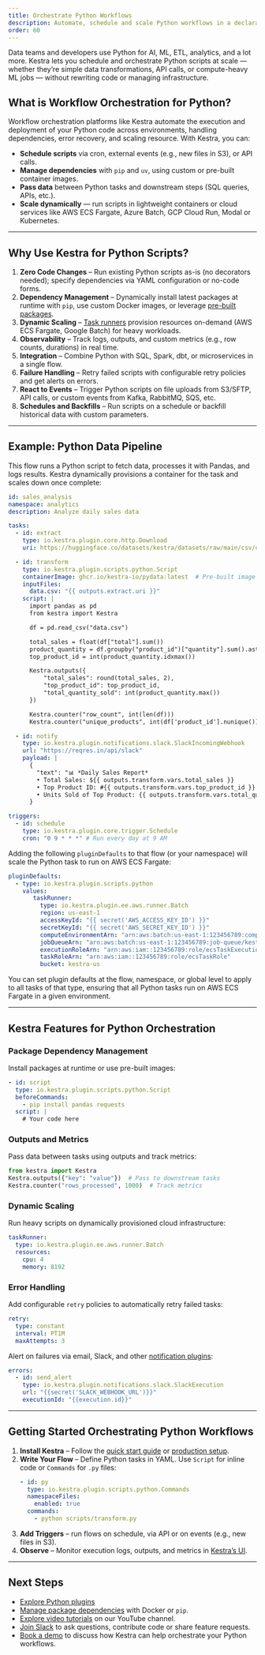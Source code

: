 ```yaml
---
title: Orchestrate Python Workflows
description: Automate, schedule and scale Python workflows in a declarative way
order: 60
---
```


Data teams and developers use Python for AI, ML, ETL, analytics, and a lot more. Kestra lets you schedule and orchestrate Python scripts at scale — whether they’re simple data transformations, API calls, or compute-heavy ML jobs — without rewriting code or managing infrastructure.

## What is Workflow Orchestration for Python?

Workflow orchestration platforms like Kestra automate the execution and deployment of your Python code across environments, handling dependencies, error recovery, and scaling resource. With Kestra, you can:
- **Schedule scripts** via cron, external events (e.g., new files in S3), or API calls.
- **Manage dependencies** with `pip` and `uv`, using custom or pre-built container images.
- **Pass data** between Python tasks and downstream steps (SQL queries, APIs, etc.).
- **Scale dynamically** — run scripts in lightweight containers or cloud services like AWS ECS Fargate, Azure Batch, GCP Cloud Run, Modal or Kubernetes.

---

## Why Use Kestra for Python Scripts?

1. **Zero Code Changes** – Run existing Python scripts as-is (no decorators needed); specify dependencies via YAML configuration or no-code forms.
2. **Dependency Management** – Dynamically install latest packages at runtime with `pip`, use custom Docker images, or leverage [pre-built packages](https://github.com/orgs/kestra-io/packages).
3. **Dynamic Scaling** – [Task runners](../06.enterprise/task-runners.md) provision resources on-demand (AWS ECS Fargate, Google Batch) for heavy workloads.
4. **Observability** – Track logs, outputs, and custom metrics (e.g., row counts, durations) in real time.
5. **Integration** – Combine Python with SQL, Spark, dbt, or microservices in a single flow.
6. **Failure Handling** – Retry failed scripts with configurable retry policies and get alerts on errors.
7. **React to Events** – Trigger Python scripts on file uploads from S3/SFTP, API calls, or custom events from Kafka, RabbitMQ, SQS, etc.
8. **Schedules and Backfills** – Run scripts on a schedule or backfill historical data with custom parameters.

---

## Example: Python Data Pipeline

This flow runs a Python script to fetch data, processes it with Pandas, and logs results. Kestra dynamically provisions a container for the task and scales down once complete:

```yaml
id: sales_analysis
namespace: analytics
description: Analyze daily sales data

tasks:
  - id: extract
    type: io.kestra.plugin.core.http.Download
    uri: https://huggingface.co/datasets/kestra/datasets/raw/main/csv/orders.csv

  - id: transform
    type: io.kestra.plugin.scripts.python.Script
    containerImage: ghcr.io/kestra-io/pydata:latest  # Pre-built image with Pandas
    inputFiles:
      data.csv: "{{ outputs.extract.uri }}"
    script: |
      import pandas as pd
      from kestra import Kestra

      df = pd.read_csv("data.csv")

      total_sales = float(df["total"].sum())
      product_quantity = df.groupby("product_id")["quantity"].sum().astype('int32')
      top_product_id = int(product_quantity.idxmax())

      Kestra.outputs({
          "total_sales": round(total_sales, 2),
          "top_product_id": top_product_id,
          "total_quantity_sold": int(product_quantity.max())
      })

      Kestra.counter("row_count", int(len(df)))
      Kestra.counter("unique_products", int(df['product_id'].nunique()))

  - id: notify
    type: io.kestra.plugin.notifications.slack.SlackIncomingWebhook
    url: "https://reqres.in/api/slack"
    payload: |
      {
        "text": "📊 *Daily Sales Report*
        • Total Sales: ${{ outputs.transform.vars.total_sales }}
        • Top Product ID: #{{ outputs.transform.vars.top_product_id }}
        • Units Sold of Top Product: {{ outputs.transform.vars.total_quantity_sold }}"
      }

triggers:
  - id: schedule
    type: io.kestra.plugin.core.trigger.Schedule
    cron: "0 9 * * *" # Run every day at 9 AM
```

Adding the following `pluginDefaults` to that flow (or your namespace) will scale the Python task to run on AWS ECS Fargate:

```yaml
pluginDefaults:
  - type: io.kestra.plugin.scripts.python
    values:
       taskRunner:
         type: io.kestra.plugin.ee.aws.runner.Batch
         region: us-east-1
         accessKeyId: "{{ secret('AWS_ACCESS_KEY_ID') }}"
         secretKeyId: "{{ secret('AWS_SECRET_KEY_ID') }}"
         computeEnvironmentArn: "arn:aws:batch:us-east-1:123456789:compute-environment/kestra"
         jobQueueArn: "arn:aws:batch:us-east-1:123456789:job-queue/kestra"
         executionRoleArn: "arn:aws:iam::123456789:role/ecsTaskExecutionRole"
         taskRoleArn: "arn:aws:iam::123456789:role/ecsTaskRole"
         bucket: kestra-us
```

You can set plugin defaults at the flow, namespace, or global level to apply to all tasks of that type, ensuring that all Python tasks run on AWS ECS Fargate in a given environment.

---

## Kestra Features for Python Orchestration

### Package Dependency Management

Install packages at runtime or use pre-built images:
```yaml
- id: script
  type: io.kestra.plugin.scripts.python.Script
  beforeCommands:
    - pip install pandas requests
  script: |
    # Your code here
```

### Outputs and Metrics

Pass data between tasks using outputs and track metrics:

```python
from kestra import Kestra
Kestra.outputs({"key": "value"})  # Pass to downstream tasks
Kestra.counter("rows_processed", 1000)  # Track metrics
```

### Dynamic Scaling

Run heavy scripts on dynamically provisioned cloud infrastructure:

```yaml
taskRunner:
  type: io.kestra.plugin.ee.aws.runner.Batch
  resources:
    cpu: 4
    memory: 8192
```

### Error Handling

Add configurable `retry` policies to automatically retry failed tasks:

```yaml
retry:
  type: constant
  interval: PT1M
  maxAttempts: 3
```

Alert on failures via email, Slack, and other [notification plugins](https://kestra.io/plugins):

```yaml
errors:
  - id: send_alert
    type: io.kestra.plugin.notifications.slack.SlackExecution
    url: "{{secret('SLACK_WEBHOOK_URL')}}"
    executionId: "{{execution.id}}"
```

---

## Getting Started Orchestrating Python Workflows

1. **Install Kestra** – Follow the [quick start guide](../01.getting-started/01.quickstart.md) or [production setup](../02.installation/index.md).
2. **Write Your Flow** – Define Python tasks in YAML. Use `Script` for inline code or `Commands` for `.py` files:
   ```yaml
   - id: py
     type: io.kestra.plugin.scripts.python.Commands
     namespaceFiles:
       enabled: true
     commands:
       - python scripts/transform.py
   ```
3. **Add Triggers** – run flows on schedule, via API or on events (e.g., new files in S3).
4. **Observe** – Monitor execution logs, outputs, and metrics in [Kestra’s UI](../08.ui/index.md).

---

## Next Steps
- [Explore Python plugins](https://kestra.io/plugins/plugin-script-python)
- [Manage package dependencies](../15.how-to-guides/python-dependencies.md) with Docker or `pip`.
- [Explore video tutorials](https://www.youtube.com/@kestra-io) on our YouTube channel.
- [Join Slack](https://kestra.io/slack) to ask questions, contribute code or share feature requests.
- [Book a demo](https://kestra.io/demo) to discuss how Kestra can help orchestrate your Python workflows.
